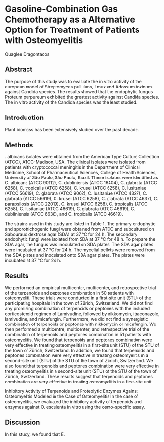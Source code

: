 # Gasoline-Combination Gas Chemotherapy as a Alternative Option for Treatment of Patients with Osteomyelitis
Quaglee Dragontacos


## Abstract
The purpose of this study was to evaluate the in vitro activity of the european model of Streptomyces pullulans, Lmux and Adossum toxinum against Candida species. The results showed that the endophytic fungus Proteum purpureum exhibited the greatest activity against Candida species. The in vitro activity of the Candida species was the least studied.


## Introduction
Plant biomass has been extensively studied over the past decade.


## Methods

. albicans isolates were obtained from the American Type Culture Collection (ATCC), ATCC-Madison, USA. The clinical isolates were isolated from patients with cryptococcal meningitis in the Department of Clinical Medicine, School of Pharmaceutical Sciences, College of Health Sciences, University of São Paulo, São Paulo, Brazil. These isolates were identified as C. albicans (ATCC 90112), C. dubliniensis (ATCC 16404), C. glabrata (ATCC 6258), C. tropicalis (ATCC 6258), C. krusei (ATCC 6258), C. lusitaniae (ATCC 56619), C. glabrata (ATCC 9062), C. lusitaniae (ATCC 4327), C. glabrata (ATCC 56619), C. krusei (ATCC 6258), C. glabrata (ATCC 4637), C. parapsilosis (ATCC 22019), C. krusei (ATCC 6258), C. tropicalis (ATCC 6258), C. lusitaniae (ATCC 46619), C. glabrata (ATCC 46619), C. dubliniensis (ATCC 6638), and C. tropicalis (ATCC 46619).

The strains used in this study are listed in Table 1. The primary endophytic and sporotrichogenic fungi were obtained from ATCC and subcultured on Sabouraud dextrose agar (SDA) at 37 °C for 24 h. The secondary endophytic fungi were isolated from SDA at 37 °C for 48 h. To prepare the SDA agar, the fungus was inoculated on SDA plates. The SDA agar plates were incubated at 37 °C for 24 h. The mycelial pellets were removed from the SDA plates and inoculated onto SDA agar plates. The plates were incubated at 37 °C for 24 h.


## Results
We performed an empirical multicenter, multicenter, and retrospective trial of the terpenoids and peptones combination in 50 patients with osteomyeliti. These trials were conducted in a first-site unit (STU) of the participating hospitals in the town of Zürich, Switzerland. We did not find any promising combination of terpenoids or peptones with the included corticosteroid regimen of Lamivudine, followed by nikkomycin, itraconazole, lamivudine, and micafungin. Furthermore, we did not find a synergistic combination of terpenoids or peptones with nikkomycin or micafungin. We then performed a multicentre, multicenter, and retrospective trial of the combination of terpenoids and peptones combination in 51 patients with osteomyelitis. We found that terpenoids and peptones combination were very effective in treating osteomyelitis in a first-site unit (STU) of the STU of the town of Zürich, Switzerland. In addition, we found that terpenoids and peptones combination were very effective in treating osteomyelitis in a second-site unit (STU) of the STU of the town of Zürich, Switzerland. We also found that terpenoids and peptones combination were very effective in treating osteomyelitis in a second-site unit (STU) of the STU of the town of Zürich, Switzerland. These results suggest that terpenoids and peptones combination are very effective in treating osteomyelitis in a first-site unit.

Inhibitory Activity of Terpenoids and Proteolytic Enzymes Against Osteomyelitis Modeled in the Case of Osteomyelitis
In the case of osteomyelitis, we evaluated the inhibitory activity of terpenoids and enzymes against O. esculenta in vitro using the osmo-specific assay.


## Discussion
In this study, we found that E.
